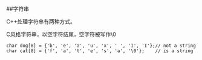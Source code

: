 ##字符串

C++处理字符串有两种方式。

C风格字符串，以空字符结尾，空字符被写作\0

    char dog[8] = {'b', 'e', 'a', 'u', 'x', ' ', 'I', 'I'};// not a string
    char cat[8] = {'f', 'a', 't', 'e', 's', 'a', '\0'};    // is a string